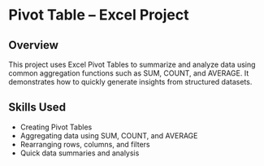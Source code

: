 # Pivot Table – Excel Project

## Overview
This project uses Excel Pivot Tables to summarize and analyze data using common aggregation functions such as SUM, COUNT, and AVERAGE. It demonstrates how to quickly generate insights from structured datasets.

## Skills Used
- Creating Pivot Tables  
- Aggregating data using SUM, COUNT, and AVERAGE  
- Rearranging rows, columns, and filters  
- Quick data summaries and analysis

